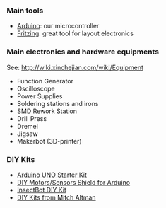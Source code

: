 ### Main tools

* [Arduino](http://www.arduino.cc/): our microcontroller
* [Fritzing](http://fritzing.org/): great tool for layout electronics

### Main electronics and hardware equipments

See: <http://wiki.xinchejian.com/wiki/Equipment>
* Function Generator
* Oscilloscope
* Power Supplies
* Soldering stations and irons
* SMD Rework Station
* Drill Press
* Dremel
* Jigsaw
* Makerbot (3D-printer)

### DIY Kits

* [Arduino UNO Starter Kit](http://xinchejian.com/tools-%e5%b7%a5%e5%85%b7/arduino-starter-kit/)
* [DIY Motors/Sensors Shield for Arduino](http://xinchejian.com/tools-%e5%b7%a5%e5%85%b7/diy-motorssensors-shield-for-arduino/)
* [InsectBot DIY Kit](http://xinchejian.com/tools-%e5%b7%a5%e5%85%b7/insectbot-diy-kit/)
* [DIY Kits from Mitch Altman](http://xinchejian.com/tools-%e5%b7%a5%e5%85%b7/diy-kits-from-mitch-altman/)